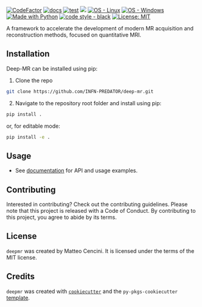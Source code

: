 <p align="left">
<a href="https://www.codefactor.io/repository/github/infn-predator/deep-mr"><img src="https://www.codefactor.io/repository/github/infn-predator/deep-mr/badge" alt="CodeFactor" /></a>
<a href="https://github.com/INFN-PREDATOR/deep-mr/actions?query=workflow:%22docs%22"><img src="https://github.com/INFN-PREDATOR/deep-mr/workflows/docs/badge.svg" alt="docs"></a>
<a href="https://github.com/INFN-PREDATOR/deep-mr/actions?query=workflow:%22test%22"><img src="https://github.com/INFN-PREDATOR/deep-mr/workflows/test/badge.svg" alt="test"></a>
<a href="https://codecov.io/gh/INFN-PREDATOR/deep-mr" ><img src="https://codecov.io/gh/INFN-PREDATOR/deep-mr/graph/badge.svg?token=OCVA8NGK0E"/></a>
<a href="https://www.linux.org/" title="Go to Linux homepage"><img src="https://img.shields.io/badge/OS-Linux-blue?logo=linux&logoColor=white" alt="OS - Linux"></a>
<a href="https://www.microsoft.com/" title="Go to Microsoft homepage"><img src="https://img.shields.io/badge/OS-Windows-blue?logo=windows&logoColor=white" alt="OS - Windows"></a>
<a href="https://python.org" title="Go to Python homepage"><img src="https://img.shields.io/badge/Python-%3E=3.9-blue?logo=python&logoColor=white" alt="Made with Python"></a>
<a href="https://black.readthedocs.io/" title="Go to Black homepage"><img src="https://img.shields.io/badge/code_style-black-black" alt="code style - black"></a>
<a href="https://opensource.org/licenses/MIT"><img src="https://img.shields.io/badge/License-MIT-blue.svg" alt="License: MIT"></a>
</p>
A framework to accelerate the development of modern MR acquisition and reconstruction methods, focused on quantitative MRI.

## Installation

Deep-MR can be installed using pip:

1. Clone the repo

```bash
git clone https://github.com/INFN-PREDATOR/deep-mr.git
```

2. Navigate to the repository root folder and install using pip:

```bash
pip install .
```

or, for editable mode:

```bash
pip install -e .
```

## Usage

- See [documentation](https://infn-predator.github.io/deep-mr/) for API and usage examples.

## Contributing

Interested in contributing? Check out the contributing guidelines. Please note that this project is released with a Code of Conduct. By contributing to this project, you agree to abide by its terms.

## License

`deepmr` was created by Matteo Cencini. It is licensed under the terms of the MIT license.

## Credits

`deepmr` was created with [`cookiecutter`](https://cookiecutter.readthedocs.io/en/latest/) and the `py-pkgs-cookiecutter` [template](https://github.com/py-pkgs/py-pkgs-cookiecutter).
